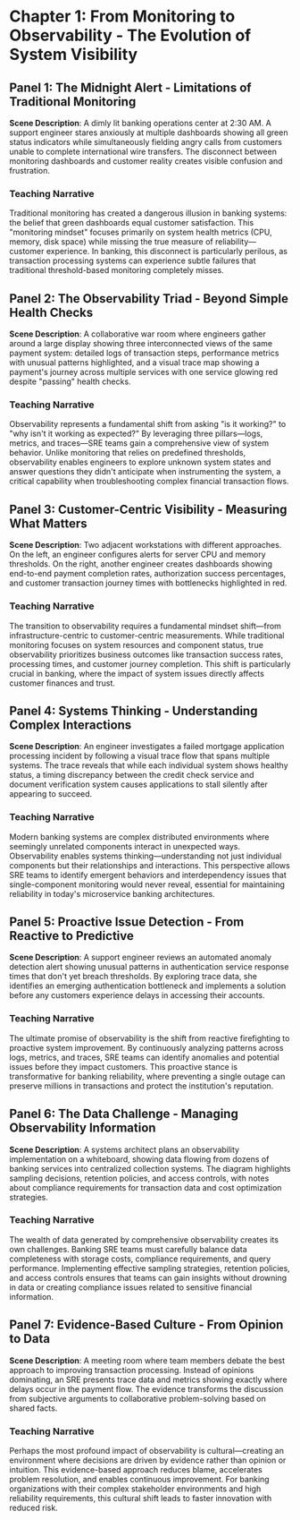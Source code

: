 # Chapter 1: From Monitoring to Observability - The Evolution of System Visibility

## Panel 1: The Midnight Alert - Limitations of Traditional Monitoring
**Scene Description**: A dimly lit banking operations center at 2:30 AM. A support engineer stares anxiously at multiple dashboards showing all green status indicators while simultaneously fielding angry calls from customers unable to complete international wire transfers. The disconnect between monitoring dashboards and customer reality creates visible confusion and frustration.

### Teaching Narrative
Traditional monitoring has created a dangerous illusion in banking systems: the belief that green dashboards equal customer satisfaction. This "monitoring mindset" focuses primarily on system health metrics (CPU, memory, disk space) while missing the true measure of reliability—customer experience. In banking, this disconnect is particularly perilous, as transaction processing systems can experience subtle failures that traditional threshold-based monitoring completely misses.

## Panel 2: The Observability Triad - Beyond Simple Health Checks
**Scene Description**: A collaborative war room where engineers gather around a large display showing three interconnected views of the same payment system: detailed logs of transaction steps, performance metrics with unusual patterns highlighted, and a visual trace map showing a payment's journey across multiple services with one service glowing red despite "passing" health checks.

### Teaching Narrative
Observability represents a fundamental shift from asking "is it working?" to "why isn't it working as expected?" By leveraging three pillars—logs, metrics, and traces—SRE teams gain a comprehensive view of system behavior. Unlike monitoring that relies on predefined thresholds, observability enables engineers to explore unknown system states and answer questions they didn't anticipate when instrumenting the system, a critical capability when troubleshooting complex financial transaction flows.

## Panel 3: Customer-Centric Visibility - Measuring What Matters
**Scene Description**: Two adjacent workstations with different approaches. On the left, an engineer configures alerts for server CPU and memory thresholds. On the right, another engineer creates dashboards showing end-to-end payment completion rates, authorization success percentages, and customer transaction journey times with bottlenecks highlighted in red.

### Teaching Narrative
The transition to observability requires a fundamental mindset shift—from infrastructure-centric to customer-centric measurements. While traditional monitoring focuses on system resources and component status, true observability prioritizes business outcomes like transaction success rates, processing times, and customer journey completion. This shift is particularly crucial in banking, where the impact of system issues directly affects customer finances and trust.

## Panel 4: Systems Thinking - Understanding Complex Interactions
**Scene Description**: An engineer investigates a failed mortgage application processing incident by following a visual trace flow that spans multiple systems. The trace reveals that while each individual system shows healthy status, a timing discrepancy between the credit check service and document verification system causes applications to stall silently after appearing to succeed.

### Teaching Narrative
Modern banking systems are complex distributed environments where seemingly unrelated components interact in unexpected ways. Observability enables systems thinking—understanding not just individual components but their relationships and interactions. This perspective allows SRE teams to identify emergent behaviors and interdependency issues that single-component monitoring would never reveal, essential for maintaining reliability in today's microservice banking architectures.

## Panel 5: Proactive Issue Detection - From Reactive to Predictive
**Scene Description**: A support engineer reviews an automated anomaly detection alert showing unusual patterns in authentication service response times that don't yet breach thresholds. By exploring trace data, she identifies an emerging authentication bottleneck and implements a solution before any customers experience delays in accessing their accounts.

### Teaching Narrative
The ultimate promise of observability is the shift from reactive firefighting to proactive system improvement. By continuously analyzing patterns across logs, metrics, and traces, SRE teams can identify anomalies and potential issues before they impact customers. This proactive stance is transformative for banking reliability, where preventing a single outage can preserve millions in transactions and protect the institution's reputation.

## Panel 6: The Data Challenge - Managing Observability Information
**Scene Description**: A systems architect plans an observability implementation on a whiteboard, showing data flowing from dozens of banking services into centralized collection systems. The diagram highlights sampling decisions, retention policies, and access controls, with notes about compliance requirements for transaction data and cost optimization strategies.

### Teaching Narrative
The wealth of data generated by comprehensive observability creates its own challenges. Banking SRE teams must carefully balance data completeness with storage costs, compliance requirements, and query performance. Implementing effective sampling strategies, retention policies, and access controls ensures that teams can gain insights without drowning in data or creating compliance issues related to sensitive financial information.

## Panel 7: Evidence-Based Culture - From Opinion to Data
**Scene Description**: A meeting room where team members debate the best approach to improving transaction processing. Instead of opinions dominating, an SRE presents trace data and metrics showing exactly where delays occur in the payment flow. The evidence transforms the discussion from subjective arguments to collaborative problem-solving based on shared facts.

### Teaching Narrative
Perhaps the most profound impact of observability is cultural—creating an environment where decisions are driven by evidence rather than opinion or intuition. This evidence-based approach reduces blame, accelerates problem resolution, and enables continuous improvement. For banking organizations with their complex stakeholder environments and high reliability requirements, this cultural shift leads to faster innovation with reduced risk.
